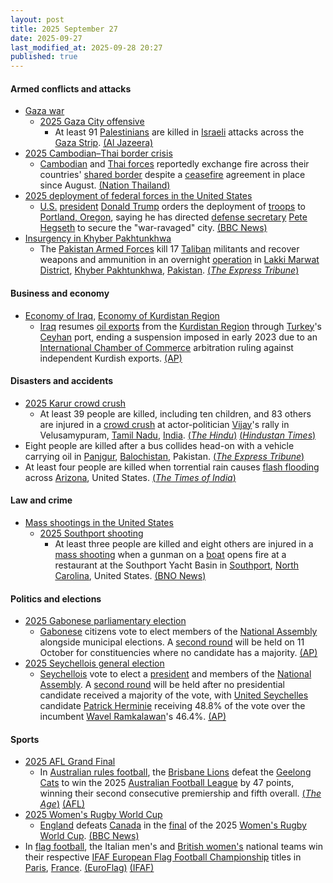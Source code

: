 ```yaml
---
layout: post
title: 2025 September 27
date: 2025-09-27
last_modified_at: 2025-09-28 20:27
published: true
---
```



#### Armed conflicts and attacks

* [Gaza war](https://en.wikipedia.org/wiki/Gaza_war "Gaza war")
  * [2025 Gaza City offensive](https://en.wikipedia.org/wiki/2025_Gaza_City_offensive "2025 Gaza City offensive")
    * At least 91 [Palestinians](https://en.wikipedia.org/wiki/Palestinians "Palestinians") are killed in [Israeli](https://en.wikipedia.org/wiki/Israel_Defense_Forces "Israel Defense Forces") attacks across the [Gaza Strip](https://en.wikipedia.org/wiki/Gaza_Strip "Gaza Strip"). [(Al Jazeera)](https://www.aljazeera.com/news/liveblog/2025/9/27/live-israel-launches-series-of-early-attacks-on-palestinians-in-gaza)
* [2025 Cambodian–Thai border crisis](https://en.wikipedia.org/wiki/2025_Cambodian%E2%80%93Thai_border_crisis "2025 Cambodian–Thai border crisis")
  * [Cambodian](https://en.wikipedia.org/wiki/Royal_Cambodian_Armed_Forces "Royal Cambodian Armed Forces") and [Thai forces](https://en.wikipedia.org/wiki/Royal_Thai_Armed_Forces "Royal Thai Armed Forces") reportedly exchange fire across their countries' [shared border](https://en.wikipedia.org/wiki/Cambodia%E2%80%93Thailand_border "Cambodia–Thailand border") despite a [ceasefire](https://en.wikipedia.org/wiki/Ceasefire "Ceasefire") agreement in place since August. [(Nation Thailand)](https://www.nationthailand.com/news/general/40056006)
* [2025 deployment of federal forces in the United States](https://en.wikipedia.org/wiki/2025_deployment_of_federal_forces_in_the_United_States "2025 deployment of federal forces in the United States")
  * [U.S.](https://en.wikipedia.org/wiki/U.S. "U.S.") [president](https://en.wikipedia.org/wiki/President_of_the_United_States "President of the United States") [Donald Trump](https://en.wikipedia.org/wiki/Donald_Trump "Donald Trump") orders the deployment of [troops](https://en.wikipedia.org/wiki/United_States_Armed_Forces "United States Armed Forces") to [Portland, Oregon](https://en.wikipedia.org/wiki/Portland%2C_Oregon "Portland, Oregon"), saying he has directed [defense secretary](https://en.wikipedia.org/wiki/United_States_Secretary_of_Defense "United States Secretary of Defense") [Pete Hegseth](https://en.wikipedia.org/wiki/Pete_Hegseth "Pete Hegseth") to secure the "war-ravaged" city. [(BBC News)](https://www.bbc.co.uk/news/articles/cddmn6ge6e2o)
* [Insurgency in Khyber Pakhtunkhwa](https://en.wikipedia.org/wiki/Insurgency_in_Khyber_Pakhtunkhwa "Insurgency in Khyber Pakhtunkhwa")
  * The [Pakistan Armed Forces](https://en.wikipedia.org/wiki/Pakistan_Armed_Forces "Pakistan Armed Forces") kill 17 [Taliban](https://en.wikipedia.org/wiki/Pakistani_Taliban "Pakistani Taliban") militants and recover weapons and ammunition in an overnight [operation](https://en.wikipedia.org/wiki/Military_operation "Military operation") in [Lakki Marwat District](https://en.wikipedia.org/wiki/Lakki_Marwat_District "Lakki Marwat District"), [Khyber Pakhtunkhwa](https://en.wikipedia.org/wiki/Khyber_Pakhtunkhwa "Khyber Pakhtunkhwa"), [Pakistan](https://en.wikipedia.org/wiki/Pakistan "Pakistan"). [(*The Express Tribune*)](https://tribune.com.pk/story/2569281/security-forces-kill-17-terrorists-in-lakki-marwat-ibo-ispr)

#### Business and economy

* [Economy of Iraq](https://en.wikipedia.org/wiki/Economy_of_Iraq "Economy of Iraq"), [Economy of Kurdistan Region](https://en.wikipedia.org/wiki/Economy_of_Kurdistan_Region "Economy of Kurdistan Region")
  * [Iraq](https://en.wikipedia.org/wiki/Iraq "Iraq") resumes [oil exports](https://en.wikipedia.org/wiki/Petroleum_industry_in_Iraq "Petroleum industry in Iraq") from the [Kurdistan Region](https://en.wikipedia.org/wiki/Kurdistan_Region "Kurdistan Region") through [Turkey](https://en.wikipedia.org/wiki/Turkey "Turkey")'s [Ceyhan](https://en.wikipedia.org/wiki/Ceyhan "Ceyhan") port, ending a suspension imposed in early 2023 due to an [International Chamber of Commerce](https://en.wikipedia.org/wiki/International_Chamber_of_Commerce "International Chamber of Commerce") arbitration ruling against independent Kurdish exports. [(AP)](https://apnews.com/article/iraq-oil-exports-resume-kurdistan-263c440d9a320949ebfe5d437087c8d5)

#### Disasters and accidents

* [2025 Karur crowd crush](https://en.wikipedia.org/wiki/2025_Karur_crowd_crush "2025 Karur crowd crush")
  * At least 39 people are killed, including ten children, and 83 others are injured in a [crowd crush](https://en.wikipedia.org/wiki/Crowd_crush "Crowd crush") at actor-politician [Vijay](https://en.wikipedia.org/wiki/Vijay_%28actor%29 "Vijay (actor)")'s rally in Velusamypuram, [Tamil Nadu](https://en.wikipedia.org/wiki/Tamil_Nadu "Tamil Nadu"), [India](https://en.wikipedia.org/wiki/India "India"). [(*The Hindu*)](https://www.thehindu.com/news/national/tamil-nadu/tvk-vijay-rally-karur-updates-on-september-27-2025/article70102676.ece) [(*Hindustan Times*)](https://www.hindustantimes.com/india-news/massive-tragedy-in-tamil-nadu-as-31-dead-at-vijays-karur-rally-in-stampede-like-crush-latest-updates-101758989763650.html)
* Eight people are killed after a bus collides head-on with a vehicle carrying oil in [Panjgur](https://en.wikipedia.org/wiki/Panjgur "Panjgur"), [Balochistan](https://en.wikipedia.org/wiki/Balochistan%2C_Pakistan "Balochistan, Pakistan"), Pakistan. [(*The Express Tribune*)](https://tribune.com.pk/story/2569275/eight-killed-as-bus-collides-with-iranian-oil-vehicle-in-panjgur)
* At least four people are killed when torrential rain causes [flash flooding](https://en.wikipedia.org/wiki/Flash_flood "Flash flood") across [Arizona](https://en.wikipedia.org/wiki/Arizona "Arizona"), United States. [(*The Times of India*)](https://timesofindia.indiatimes.com/world/us/arizona-floods-at-least-four-dead-in-torrential-rains-rescue-efforts-underway/articleshow/124189941.cms)

#### Law and crime

* [Mass shootings in the United States](https://en.wikipedia.org/wiki/Mass_shootings_in_the_United_States "Mass shootings in the United States")
  * [2025 Southport shooting](https://en.wikipedia.org/wiki/2025_Southport_shooting "2025 Southport shooting")
    * At least three people are killed and eight others are injured in a [mass shooting](https://en.wikipedia.org/wiki/Mass_shooting "Mass shooting") when a gunman on a [boat](https://en.wikipedia.org/wiki/Boat "Boat") opens fire at a restaurant at the Southport Yacht Basin in [Southport](https://en.wikipedia.org/wiki/Southport%2C_North_Carolina "Southport, North Carolina"), [North Carolina](https://en.wikipedia.org/wiki/North_Carolina "North Carolina"), United States. [(BNO News)](https://bnonews.com/index.php/2025/09/gunman-on-boat-opens-fire-at-restaurant-in-southport-north-carolina/)

#### Politics and elections

* [2025 Gabonese parliamentary election](https://en.wikipedia.org/wiki/2025_Gabonese_parliamentary_election "2025 Gabonese parliamentary election")
  * [Gabonese](https://en.wikipedia.org/wiki/Gabon "Gabon") citizens vote to elect members of the [National Assembly](https://en.wikipedia.org/wiki/National_Assembly_of_Gabon "National Assembly of Gabon") alongside municipal elections. A [second round](https://en.wikipedia.org/wiki/Two-round_system "Two-round system") will be held on 11 October for constituencies where no candidate has a majority. [(AP)](https://apnews.com/article/election-gabon-oil-africa-military-junta-97f5c3d8a931d14102f563f718963834)
* [2025 Seychellois general election](https://en.wikipedia.org/wiki/2025_Seychellois_general_election "2025 Seychellois general election")
  * [Seychellois](https://en.wikipedia.org/wiki/Seychelles "Seychelles") vote to elect a [president](https://en.wikipedia.org/wiki/President_of_Seychelles "President of Seychelles") and members of the [National Assembly](https://en.wikipedia.org/wiki/National_Assembly_%28Seychelles%29 "National Assembly (Seychelles)"). A [second round](https://en.wikipedia.org/wiki/Two-round_system "Two-round system") will be held after no presidential candidate received a majority of the vote, with [United Seychelles](https://en.wikipedia.org/wiki/United_Seychelles "United Seychelles") candidate [Patrick Herminie](https://en.wikipedia.org/wiki/Patrick_Herminie "Patrick Herminie") receiving 48.8% of the vote over the incumbent [Wavel Ramkalawan](https://en.wikipedia.org/wiki/Wavel_Ramkalawan "Wavel Ramkalawan")'s 46.4%. [(AP)](https://apnews.com/article/seychelles-election-rerun-vote-presidential-election-ef1a2fa39707b0272e753dd9df64aa6a)

#### Sports

* [2025 AFL Grand Final](https://en.wikipedia.org/wiki/2025_AFL_Grand_Final "2025 AFL Grand Final")
  * In [Australian rules football](https://en.wikipedia.org/wiki/Australian_rules_football "Australian rules football"), the [Brisbane Lions](https://en.wikipedia.org/wiki/Brisbane_Lions "Brisbane Lions") defeat the [Geelong Cats](https://en.wikipedia.org/wiki/Geelong_Football_Club "Geelong Football Club") to win the 2025 [Australian Football League](https://en.wikipedia.org/wiki/Australian_Football_League "Australian Football League") by 47 points, winning their second consecutive premiership and fifth overall. [(*The Age*)](https://www.theage.com.au/sport/afl/roar-elation-brisbane-lions-go-back-to-back-to-win-2025-premiership-20250927-p5myc6.html) [(AFL)](https://www.afl.com.au/news/1431050/brisbane-lions-blitz-over-geelong-cats-in-2025-grand-final-seals-back-to-back-flags)
* [2025 Women's Rugby World Cup](https://en.wikipedia.org/wiki/2025_Women%27s_Rugby_World_Cup "2025 Women's Rugby World Cup")
  * [England](https://en.wikipedia.org/wiki/England_women%27s_national_rugby_union_team "England women's national rugby union team") defeats [Canada](https://en.wikipedia.org/wiki/Canada_women%27s_national_rugby_union_team "Canada women's national rugby union team") in the [final](https://en.wikipedia.org/wiki/2025_Women%27s_Rugby_World_Cup_final "2025 Women's Rugby World Cup final") of the 2025 [Women's Rugby World Cup](https://en.wikipedia.org/wiki/Women%27s_Rugby_World_Cup "Women's Rugby World Cup"). [(BBC News)](https://www.bbc.com/sport/rugby-union/articles/czjvgj81y2mo)
* In [flag football](https://en.wikipedia.org/wiki/Flag_football "Flag football"), the Italian men's and [British women's](https://en.wikipedia.org/wiki/Great_Britain_women%27s_national_flag_football_team "Great Britain women's national flag football team") national teams win their respective [IFAF European Flag Football Championship](https://en.wikipedia.org/wiki/IFAF_European_Flag_Football_Championship "IFAF European Flag Football Championship") titles in [Paris](https://en.wikipedia.org/wiki/Paris "Paris"), [France](https://en.wikipedia.org/wiki/France "France"). [(EuroFlag)](https://euroflag2025.com/en/live-scores/) [(IFAF)](https://www.americanfootball.sport/2025/09/27/euro-flag-finals-men/)
